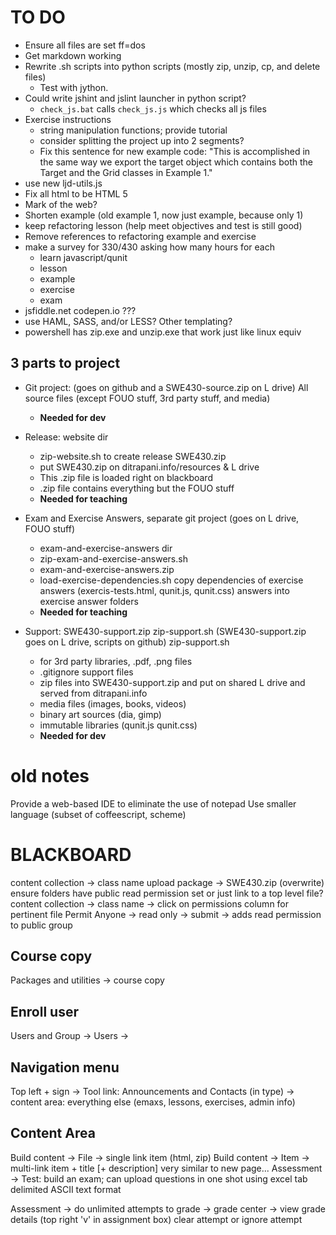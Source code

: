 TO DO
=====
- Ensure all files are set ff=dos
- Get markdown working
- Rewrite .sh scripts into python scripts
  (mostly zip, unzip, cp, and delete files)
    - Test with jython.
- Could write jshint and jslint launcher in python script?
    - `check_js.bat` calls `check_js.js` which checks all js files
- Exercise instructions
    - string manipulation functions; provide tutorial
    - consider splitting the project up into 2 segments?
    - Fix this sentence for new example code: "This is accomplished in the same way we export the target object which contains both the Target and the Grid classes in Example 1."
- use new ljd-utils.js
- Fix all html to be HTML 5
- Mark of the web?
- Shorten example (old example 1, now just example, because only 1)
- keep refactoring lesson
  (help meet objectives and test is still good)
- Remove references to refactoring example and exercise
- make a survey for 330/430 asking how many hours for each
    - learn javascript/qunit
    - lesson
    - example
    - exercise
    - exam
- jsfiddle.net codepen.io ???
- use HAML, SASS, and/or LESS?  Other templating?
- powershell has zip.exe and unzip.exe that work just like linux equiv

3 parts to project
-------------------

- Git project: (goes on github and a SWE430-source.zip on L drive)
  All source files (except FOUO stuff, 3rd party stuff, and media)
    - **Needed for dev**

- Release: website dir
    - zip-website.sh to create release SWE430.zip
    - put SWE430.zip on ditrapani.info/resources & L drive
    - This .zip file is loaded right on blackboard
    - .zip file contains everything but the FOUO stuff
    - **Needed for teaching**

- Exam and Exercise Answers, separate git project
  (goes on L drive, FOUO stuff)
    - exam-and-exercise-answers dir
    - zip-exam-and-exercise-answers.sh
    - exam-and-exercise-answers.zip
    - load-exercise-dependencies.sh  copy dependencies of
      exercise answers (exercis-tests.html, qunit.js, qunit.css)
      answers into exercise answer folders
    - **Needed for teaching**

- Support:  SWE430-support.zip zip-support.sh
(SWE430-support.zip goes on L drive, scripts on github)
zip-support.sh
    - for 3rd party libraries, .pdf, .png files
    - .gitignore support files
    - zip files into SWE430-support.zip and put on shared L drive and 
      served from ditrapani.info
    - media files (images, books, videos)
    - binary art sources (dia, gimp)
    - immutable libraries (qunit.js qunit.css)
    - **Needed for dev**


old notes
==========

Provide a web-based IDE to eliminate the use of notepad
Use smaller language (subset of coffeescript, scheme)



BLACKBOARD
============

content collection -> class name
upload package -> SWE430.zip (overwrite)
ensure folders have public read permission set
    or just link to a top level file?
content collection -> class name -> click on permissions column for pertinent file
Permit Anyone -> read only -> submit
    -> adds read permission to public group

Course copy
-----------
Packages and utilities -> course copy


Enroll user
-----------
Users and Group -> Users ->


Navigation menu
-------------
Top left + sign
    -> Tool link:  Announcements and Contacts (in type)
    -> content area:  everything else (emaxs, lessons, exercises, admin info)


Content Area
------------------
Build content -> File -> single link item (html, zip)
Build content -> Item -> multi-link item + title [+ description]
    very similar to new page...
Assessment -> Test:  build an exam; can upload questions in one shot using excel tab delimited ASCII text format

Assessment -> do unlimited attempts
    to grade -> grade center -> view grade details
    (top right 'v' in assignment box) clear attempt or ignore attempt
